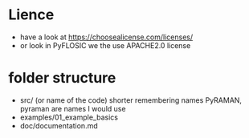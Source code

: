 # Lience 
 - have a look at https://choosealicense.com/licenses/
 - or look in PyFLOSIC we the use APACHE2.0 license 
# folder structure 
- src/ (or name of the code) shorter remembering names PyRAMAN, pyraman are names I would use 
- examples/01_example_basics 
- doc/documentation.md  
